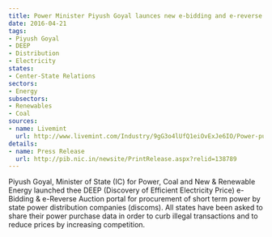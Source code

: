 ```yaml
---
title: Power Minister Piyush Goyal launces new e-bidding and e-reverse auction portal
date: 2016-04-21
tags:
- Piyush Goyal
- DEEP
- Distribution
- Electricity
states:
- Center-State Relations
sectors:
- Energy
subsectors:
- Renewables
- Coal
sources:
- name: Livemint
  url: http://www.livemint.com/Industry/9gG3o4lUfQ1eiOvExJe6IO/Power-purchase-tender-process-replaced-by-ebidding-platfor.html
details:
- name: Press Release
  url: http://pib.nic.in/newsite/PrintRelease.aspx?relid=138789
---
```


Piyush Goyal, Minister of State (IC) for Power, Coal and New & Renewable Energy launched thee DEEP (Discovery of Efficient Electricity Price) e-Bidding & e-Reverse Auction portal for procurement of short term power by state power distribution companies (discoms). All states have been asked to share their power purchase data in order to curb illegal transactions and to reduce prices by increasing competition.
